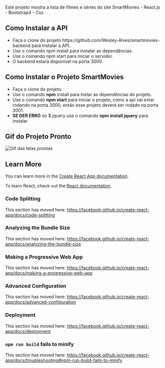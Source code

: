 Este projeto mostra a lista de filmes e séries do site SmartMovies - React.js - Bootstrap4 - Css 

## Como Instalar a API

<ul>
  <li>Faça o clone do projeto https://github.com/Wesley-Alves/smartmovies-backend para instalar a API.<br/></li>
  <li>Use o comando npm install para instalar as dependências.<br/></li>
  <li>Use o comando npm start para iniciar o servidor.<br/></li>
  <li>O backend estará disponível na porta 3000.</li>
</ul>

## Como Instalar o Projeto SmartMovies
<ul>
  <li>Faça o clone do projeto.<br/></li>
  <li>Use o comando <strong>npm</strong> install para instar as dependências do projeto.<br/></li>
  <li>Use o comando <strong>npm start</strong> para iniciar o projeto, como a api vai estar rodando na porta 3000, então esse projeto deverá ser rodado na porta 3001.</br></li>
  <li><strong>SE DER ERRO</strong> no $ jquery use o comando <strong>npm install jquery</strong> para instalar</li>
</ul>

## Gif do Projeto Pronto

![Gif das telas prontas](https://github.com/SarahRod/the-movie/blob/master/gif-projeto.gif)

## Learn More

You can learn more in the [Create React App documentation](https://facebook.github.io/create-react-app/docs/getting-started).

To learn React, check out the [React documentation](https://reactjs.org/).

### Code Splitting

This section has moved here: https://facebook.github.io/create-react-app/docs/code-splitting

### Analyzing the Bundle Size

This section has moved here: https://facebook.github.io/create-react-app/docs/analyzing-the-bundle-size

### Making a Progressive Web App

This section has moved here: https://facebook.github.io/create-react-app/docs/making-a-progressive-web-app

### Advanced Configuration

This section has moved here: https://facebook.github.io/create-react-app/docs/advanced-configuration

### Deployment

This section has moved here: https://facebook.github.io/create-react-app/docs/deployment

### `npm run build` fails to minify

This section has moved here: https://facebook.github.io/create-react-app/docs/troubleshooting#npm-run-build-fails-to-minify 
